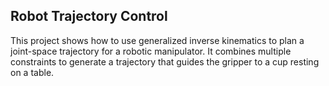 ## Robot Trajectory Control
This project shows how to use generalized inverse kinematics to plan a joint-space trajectory for a
robotic manipulator. It combines multiple constraints to generate a trajectory that guides the gripper
to a cup resting on a table.
